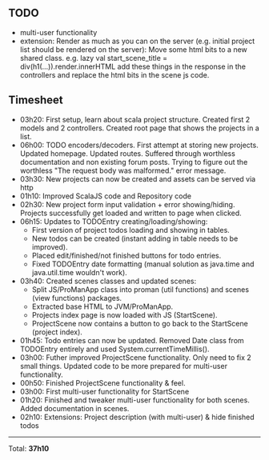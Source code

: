 ## TODO
* multi-user functionality
* extension: Render as much as you can on the server (e.g. initial project list should be rendered on the server): Move some html bits to a new shared class. e.g. lazy val start_scene_title = div(h1(...)).render.innerHTML
add these things in the response in the controllers and replace the html bits in the scene js code.

## Timesheet
* 03h20: First setup, learn about scala project structure. Created first 2 models and 2 controllers. Created root page that shows the projects in a list.
* 06h00: TODO encoders/decoders. First attempt at storing new projects. Updated homepage. Updated routes. Suffered through worthless documentation and non existing forum posts. Trying to figure out the worthless "The request body was malformed." error message.
* 03h30: New projects can now be created and assets can be served via http
* 01h10: Improved ScalaJS code and Repository code
* 02h30: New project form input validation + error showing/hiding. Projects successfully get loaded and written to page when clicked.
* 06h15: Updates to TODOEntry creating/loading/showing:
    * First version of project todos loading and showing in tables.
    * New todos can be created (instant adding in table needs to be improved).
    * Placed edit/finished/not finished buttons for todo entries.
    * Fixed TODOEntry date formatting (manual solution as java.time and java.util.time wouldn't work).
* 03h40: Created scenes classes and updated scenes:
    * Split JS/ProManApp class into proman (util functions) and scenes (view functions) packages.
    * Extracted base HTML to JVM/ProManApp.
    * Projects index page is now loaded with JS (StartScene).
    * ProjectScene now contains a button to go back to the StartScene (project index).
* 01h45: Todo entries can now be updated. Removed Date class from TODOEntry entirely and used System.currentTimeMillis().
* 03h00: Futher improved ProjectScene functionality. Only need to fix 2 small things. Updated code to be more prepared for multi-user functionality.
* 00h50: Finished ProjectScene functionality & feel. 
* 03h00: First multi-user functionality for StartScene
* 01h20: Finished and tweaker multi-user functionality for both scenes. Added documentation in scenes.
* 02h10: Extensions: Project description (with multi-user) & hide finished todos 
---
Total: **37h10**